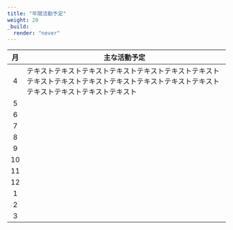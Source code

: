 ```yaml
---
title: "年間活動予定"
weight: 20
_build:
  render: "never"
---
```


| 月  | 主な活動予定                                                                                                                                     |
| :-: | ------------------------------------------------------------------------------------------------------------------------------------------------ |
|  4  | テキストテキストテキストテキストテキストテキストテキストテキストテキストテキストテキストテキストテキストテキストテキストテキストテキストテキスト |
|  5  |                                                                                                                                                  |
|  6  |                                                                                                                                                  |
|  7  |                                                                                                                                                  |
|  8  |                                                                                                                                                  |
|  9  |                                                                                                                                                  |
| 10  |                                                                                                                                                  |
| 11  |                                                                                                                                                  |
| 12  |                                                                                                                                                  |
|  1  |                                                                                                                                                  |
|  2  |                                                                                                                                                  |
|  3  |                                                                                                                                                  |
